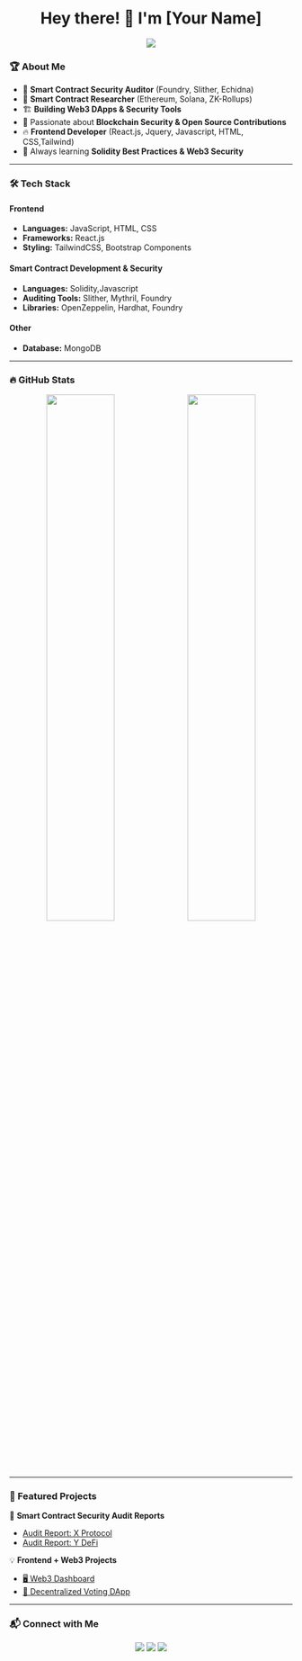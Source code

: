 <h1 align="center">Hey there! 👋 I'm [Your Name]</h1>

<p align="center">
  <img src="https://readme-typing-svg.herokuapp.com?size=22&color=F7BE38&width=600&lines=Frontend+Developer+🚀;Smart+Contract+Security+Auditor+🔐;Blockchain+Researcher+🛠️;Always+learning+new+things!">
</p>

### 🏆 About Me
- 🔐 **Smart Contract Security Auditor** (Foundry, Slither, Echidna)
- 📖 **Smart Contract Researcher** (Ethereum, Solana, ZK-Rollups)
- 🏗 **Building Web3 DApps & Security Tools**
- 🎯 Passionate about **Blockchain Security & Open Source Contributions**
- 🔥 **Frontend Developer** (React.js, Jquery, Javascript, HTML, CSS,Tailwind)
- 🌱 Always learning **Solidity Best Practices & Web3 Security**

---

### 🛠️ Tech Stack
#### **Frontend**
- **Languages:** JavaScript, HTML, CSS
- **Frameworks:** React.js
- **Styling:** TailwindCSS, Bootstrap Components

#### **Smart Contract Development & Security**
- **Languages:** Solidity,Javascript
- **Auditing Tools:** Slither, Mythril, Foundry
- **Libraries:** OpenZeppelin, Hardhat, Foundry

#### **Other**
- **Database:** MongoDB
---

### 🔥 GitHub Stats  
<p align="center">
  <img width="49%" src="https://github-readme-stats.vercel.app/api?username=your-username&show_icons=true&theme=radical"/>
  <img width="49%" src="https://github-readme-streak-stats.herokuapp.com/?user=your-username&theme=radical"/>
</p>

---

### 🎯 Featured Projects
🚀 **Smart Contract Security Audit Reports**
- [Audit Report: X Protocol](https://github.com/your-username/x-protocol-audit)
- [Audit Report: Y DeFi](https://github.com/your-username/y-defi-audit)

💡 **Frontend + Web3 Projects**
- [🖥️ Web3 Dashboard](https://github.com/your-username/web3-dashboard)
- [🔗 Decentralized Voting DApp](https://github.com/your-username/voting-dapp)

---

### 📬 Connect with Me
<p align="center">
  <a href="https://linkedin.com/in/your-profile"><img src="https://img.shields.io/badge/-LinkedIn-blue?style=flat-square&logo=linkedin"></a>
  <a href="https://twitter.com/your-profile"><img src="https://img.shields.io/badge/-Twitter-%231DA1F2?style=flat-square&logo=twitter"></a>
  <a href="https://github.com/your-username"><img src="https://img.shields.io/badge/-GitHub-black?style=flat-square&logo=github"></a>
</p>
